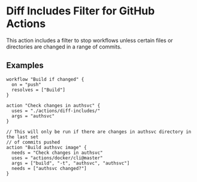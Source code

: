# Diff Includes Filter for GitHub Actions

This action includes a filter to stop workflows unless certain files or directories are changed in a range of commits.

## Examples

```hcl
workflow "Build if changed" {
  on = "push"
  resolves = ["Build"]
}

action "Check changes in authsvc" {
  uses = "./actions/diff-includes/"
  args = "authsvc"
}

// This will only be run if there are changes in authsvc directory in the last set
// of commits pushed
action "Build authsvc image" {
  needs = "Check changes in authsvc"
  uses = "actions/docker/cli@master"
  args = ["build", "-t", "authsvc", "authsvc"]
  needs = ["authsvc changed?"]
}
```
